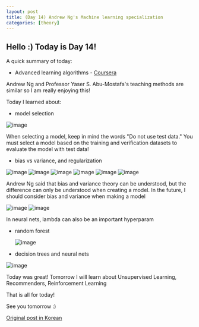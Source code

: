 ```yaml
---
layout: post
title: (Day 14) Andrew Ng's Machine learning specialization
categories: [theory]
---
```


## Hello :) Today is Day 14!
A quick summary of today:
* Advanced learning algorithms - [Coursera](https://www.coursera.org/learn/advanced-learning-algorithms?specialization=machine-learning-introduction)

Andrew Ng and Professor Yaser S. Abu-Mostafa's teaching methods are similar so I am really enjoying this!

Today I learned about:

* model selection

![image](https://github.com/ivanstudyblog/ivanstudyblog.github.io/assets/167014511/0a5ebd88-a915-48fa-95f9-3e8016f8fdf2)

When selecting a model, keep in mind the words "Do not use test data." You must select a model based on the training and verification datasets to evaluate the model with test data!

* bias vs variance, and regularization

![image](https://github.com/ivanstudyblog/ivanstudyblog.github.io/assets/167014511/c3da6da5-2283-4219-99ab-a2bc10aa2ebc)
![image](https://github.com/ivanstudyblog/ivanstudyblog.github.io/assets/167014511/62e63592-173d-4bfb-8638-0075729df275)
![image](https://github.com/ivanstudyblog/ivanstudyblog.github.io/assets/167014511/6db65830-4f36-4628-a4ec-54d81e62ca7a)
![image](https://github.com/ivanstudyblog/ivanstudyblog.github.io/assets/167014511/070fb5e6-525d-413d-b3c3-b795ab8d81be)
![image](https://github.com/ivanstudyblog/ivanstudyblog.github.io/assets/167014511/0c8edcb9-b5d5-475a-a973-799993e09cb5)
![image](https://github.com/ivanstudyblog/ivanstudyblog.github.io/assets/167014511/2b9eef1b-89cb-40b3-ac2b-df01b4220233)

Andrew Ng said that bias and variance theory can be understood, but the difference can only be understood when creating a model. In the future, I should consider bias and variance when making a model

![image](https://github.com/ivanstudyblog/ivanstudyblog.github.io/assets/167014511/9a739829-eeb6-48f9-aa3d-a81133a3a1d0)
![image](https://github.com/ivanstudyblog/ivanstudyblog.github.io/assets/167014511/3dbf99b8-1d6f-4f33-a331-44720840d9a7)

In neural nets, lambda can also be an important hyperparam

* random forest

  ![image](https://github.com/ivanstudyblog/ivanstudyblog.github.io/assets/167014511/fd40a29e-c7a7-4a1a-980d-e1d92067046b)

* decision trees and neural nets

![image](https://github.com/ivanstudyblog/ivanstudyblog.github.io/assets/167014511/ea0b93d4-b09f-40d9-9ea1-041318620209)

Today was great! Tomorrow I will learn about Unsupervised Learning, Recommenders, Reinforcement Learning

That is all for today!

See you tomorrow :)

[Original post in Korean](https://50daysml.blogspot.com/2024/01/day-15-andrew-ngs-machine-learning.html)
